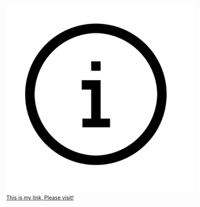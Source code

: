 ![GitHub Logo](/images/info.png)
[This is my link, Please visit!](https://charles-cuevas-lu.github.io/)
